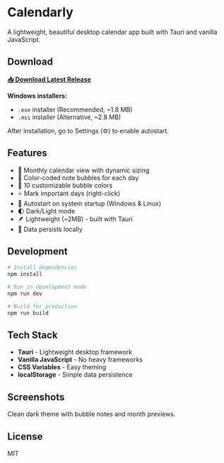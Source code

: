 # Calendarly

A lightweight, beautiful desktop calendar app built with Tauri and vanilla JavaScript.

## Download

**[📥 Download Latest Release](https://github.com/davidfeira/Calendarly/releases)**

**Windows installers:**
- `.exe` installer (Recommended, ~1.8 MB)
- `.msi` installer (Alternative, ~2.8 MB)

After installation, go to Settings (⚙) to enable autostart.

## Features

- 📅 Monthly calendar view with dynamic sizing
- 📝 Color-coded note bubbles for each day
- 🎨 10 customizable bubble colors
- ⭐ Mark important days (right-click)
- 🚀 Autostart on system startup (Windows & Linux)
- 🌓 Dark/Light mode
- 🪶 Lightweight (~2MB) - built with Tauri
- 💾 Data persists locally

## Development

```bash
# Install dependencies
npm install

# Run in development mode
npm run dev

# Build for production
npm run build
```

## Tech Stack

- **Tauri** - Lightweight desktop framework
- **Vanilla JavaScript** - No heavy frameworks
- **CSS Variables** - Easy theming
- **localStorage** - Simple data persistence

## Screenshots

Clean dark theme with bubble notes and month previews.

## License

MIT
